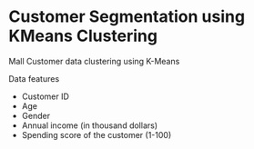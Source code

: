 # Customer Segmentation using KMeans Clustering
Mall Customer data clustering using K-Means

Data features
- Customer ID
- Age
- Gender
- Annual income (in thousand dollars)
- Spending score of the customer (1-100)
